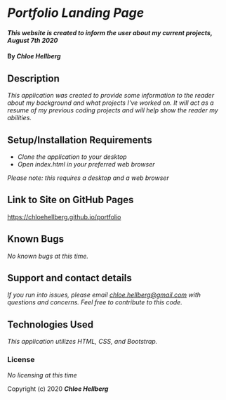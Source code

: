 # _Portfolio Landing Page_

#### _This website is created to inform the user about my current projects, August 7th 2020_

#### By _**Chloe Hellberg**_

## Description

_This application was created to provide some information to the reader about my background and what projects I've worked on. It will act as a resume of my previous coding projects and will help show the reader my abilities._

## Setup/Installation Requirements

* _Clone the application to your desktop_
* _Open index.html in your preferred web browser_

_Please note: this requires a desktop and a web browser_

## Link to Site on GitHub Pages

https://chloehellberg.github.io/portfolio


## Known Bugs

_No known bugs at this time._

## Support and contact details

_If you run into issues, please email chloe.hellberg@gmail.com with questions and concerns. Feel free to contribute to this code._

## Technologies Used

_This application utilizes HTML, CSS, and Bootstrap._

### License

*No licensing at this time*

Copyright (c) 2020 **_Chloe Hellberg_**

